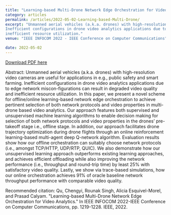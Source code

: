 ```yaml
---
title: "Learning-based Multi-Drone Network Edge Orchestration for Video Analytics"
category: articles
permalink: /articles/2022-05-02-Learning-based-Multi-Drone/
excerpt: "Unmanned aerial vehicles (a.k.a. drones) with high-resolution video cameras are useful for applications in e.g., public safety and smart farming.
Inefficient configurations in drone video analytics applications due to edge network miscon-figurations can result in degraded video quality and 
inefficient resource utilization."
venue: "IEEE INFOCOM 2022 - IEEE Conference on Computer Communications"

date: 2022-05-02
---
```


<a href="https://ieeexplore.ieee.org/abstract/document/9796706">Download PDF here</a>

Abstract: Unmanned aerial vehicles (a.k.a. drones) with high-resolution video cameras are useful for applications in e.g., public safety and smart farming.
Inefficient configurations in drone video analytics applications due to edge network miscon-figurations can result in degraded video quality and 
inefficient resource utilization. In this paper, we present a novel scheme for offline/online learning-based network edge orchestration to achieve 
pertinent selection of both network protocols and video properties in multi-drone based video analytics. Our approach features both supervised and 
unsupervised machine learning algorithms to enable decision making for selection of both network protocols and video properties in the drones’ pre-takeoff 
stage i.e., offline stage. In addition, our approach facilitates drone trajectory optimization during drone flights through an online reinforcement 
learning-based multi-agent deep Q-network algorithm. Evaluation results show how our offline orchestration can suitably choose network protocols 
(i.e., amongst TCP/HTTP, UDP/RTP, QUIC). We also demonstrate how our unsupervised learning approach outperforms existing learning approaches, and achieves 
efficient offloading while also improving the network performance (i.e., throughput and round-trip time) by least 25% with satisfactory video quality. 
Lastly, we show via trace-based simulations, how our online orchestration achieves 91% of oracle baseline network throughput performance with comparable 
video quality.

Recommended citation: Qu, Chengyi, Rounak Singh, Alicia Esquivel-Morel, and Prasad Calyam. "Learning-based Multi-Drone Network Edge Orchestration for 
Video Analytics." In IEEE INFOCOM 2022-IEEE Conference on Computer Communications, pp. 1219-1228. IEEE, 2022.
